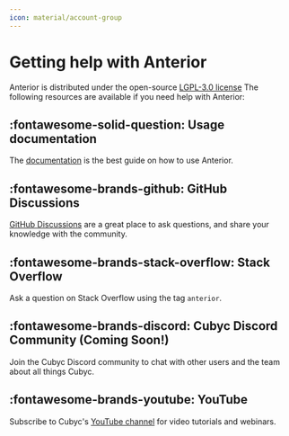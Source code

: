 ```yaml
---
icon: material/account-group
---
```


# Getting help with Anterior

Anterior is distributed under the open-source [LGPL-3.0 license](https://github.com/cubyc-team/anterior/blob/main/LICENSE) 
The following resources are available if you need help with Anterior:

## :fontawesome-solid-question: Usage documentation

The [documentation](:site/documentation/source/oracle_data_frame/) is the best guide on how to use Anterior.

## :fontawesome-brands-github: GitHub Discussions

[GitHub Discussions](https://github.com/cubyc-team/anterior/discussions/) are a great place to ask questions, 
and share your knowledge with the community.

## :fontawesome-brands-stack-overflow: Stack Overflow

Ask a question on Stack Overflow using the tag `anterior`.

## :fontawesome-brands-discord: Cubyc Discord Community (Coming Soon!)

Join the Cubyc Discord community to chat with other users and the team about all things Cubyc.


## :fontawesome-brands-youtube: YouTube

Subscribe to Cubyc's [YouTube channel](https://www.youtube.com/@Cubyc) for video tutorials and webinars.